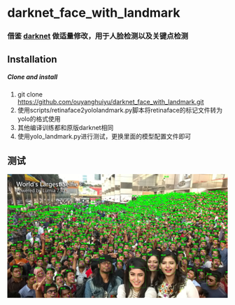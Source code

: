 # darknet_face_with_landmark
### 借鉴 [darknet](https://github.com/AlexeyAB/darknet) 做适量修改，用于人脸检测以及关键点检测


## Installation
##### Clone and install
1. git clone https://github.com/ouyanghuiyu/darknet_face_with_landmark.git
2. 使用scripts/retinaface2yololandmark.py脚本将retinaface的标记文件转为yolo的格式使用
3. 其他编译训练都和原版darknet相同
4. 使用yolo_landmark.py进行测试，更换里面的模型配置文件即可


## 测试
<p align="center"><img src="test_imgs/output/selfie.jpg"\></p>